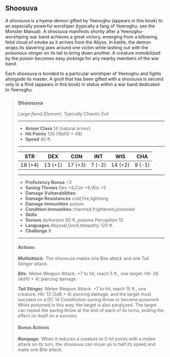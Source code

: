 ## Shoosuva
A shoosuva is a hyena-demon gifted by Yeenoghu (appears in this book) to an especially powerful worshiper (typically a fang of Yeenoghu; see the Monster Manual). A shoosuva manifests shortly after a Yeenoghu-worshiping war band achieves a great victory, emerging from a billowing, fetid cloud of smoke as it arrives from the Abyss. In battle, the demon wraps its slavering jaws around one victim while lashing out with the poisonous stinger on its tail to bring down another. A creature immobilized by the poison becomes easy pickings for any nearby members of the war band.

Each shoosuva is bonded to a particular worshiper of Yeenoghu and fights alongside its master. A gnoll that has been gifted with a shoosuva is second only to a flind (appears in this book) in status within a war band dedicated to Yeenoghu.

>### Shoosuva
>*Large fiend (Demon), Typically Chaotic Evil*
>___
>- **Armor Class** 14 (natural armor)
>- **Hit Points** 136 (16d10 + 48)
>- **Speed** 40 ft.
>___
>|**STR**|**DEX**|**CON**|**INT**|**WIS**|**CHA**|
>|:---:|:---:|:---:|:---:|:---:|:---:|
>|18 (+4)|13 (+1)|17 (+3)|7 (-2)|14 (+2)|9 (-1)|
>
>___
>- **Proficiency Bonus** +3
>- **Saving Throws** Dex +4,Con +6,Wis +5
>- **Damage Vulnerabilities** 
>- **Damage Resistances** cold,fire,lightning
>- **Damage Immunities** poison
>- **Condition Immunities** charmed,frightened,poisoned
>- **Skills** 
>- **Senses** darkvision 60 ft.,passive Perception 12
>- **Languages** Abyssal,Gnoll,telepathy 120 ft.
>- **Challenge** 8
>___
>#### Actions
>***Multiattack.*** The shoosuva makes one Bite attack and one Tail Stinger attack.
>
>***Bite.*** Melee Weapon Attack: +7 to hit, reach 5 ft., one target. Hit: 26 (4d10 + 4) piercing damage.
>
>***Tail Stinger.*** Melee Weapon Attack: +7 to hit, reach 15 ft., one creature. Hit: 13 (2d8 + 4) piercing damage, and the target must succeed on a DC 14 Constitution saving throw or become poisoned. While poisoned in this way, the target is also paralyzed. The target can repeat the saving throw at the end of each of its turns, ending the effect on itself on a success.
>
>#### Bonus Actions
>***Rampage.*** When it reduces a creature to 0 hit points with a melee attack on its turn, the shoosuva can move up to half its speed and make one Bite attack.
>
